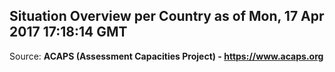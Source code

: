 ## Situation Overview per Country as of Mon, 17 Apr 2017 17:18:14 GMT

Source: **ACAPS (Assessment Capacities Project) - https://www.acaps.org**